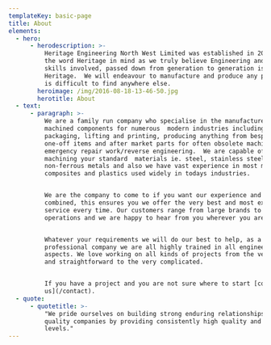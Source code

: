 ```yaml
---
templateKey: basic-page
title: About
elements:
  - hero:
      - herodescription: >-
          Heritage Engineering North West Limited was established in 2010 with
          the word Heritage in mind as we truly believe Engineering and the
          skills involved, passed down from generation to generation is our
          Heritage.  We will endeavour to manufacture and produce any part that
          is difficult to find anywhere else.
        heroimage: /img/2016-08-18-13-46-50.jpg
        herotitle: About
  - text:
      - paragraph: >-
          We are a family run company who specialise in the manufacture of
          machined components for numerous  modern industries including
          packaging, lifting and printing, producing anything from bespoke
          one-off items and after market parts for often obsolete machinery to
          emergency repair work/reverse engineering.  We are capable of
          machining your standard  materials ie. steel, stainless steel and
          non-ferrous metals and also we have vast experience in most modern
          composites and plastics used widely in todays industries.


          We are the company to come to if you want our experience and expertise
          combined, this ensures you we offer the very best and most experienced
          service every time. Our customers range from large brands to smaller
          operations and we are happy to hear from you wherever you are.


          Whatever your requirements we will do our best to help, as a
          professional company we are all highly trained in all engineering
          aspects. We love working on all kinds of projects from the very simple
          and straightforward to the very complicated.


          If you have a project and you are not sure where to start [contact
          us](/contact).
  - quote:
      - quotetitle: >-
          "We pride ourselves on building strong enduring relationships with
          quality companies by providing consistently high quality and service
          levels."
---
```


